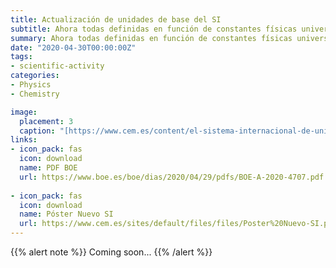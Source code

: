 ```yaml
---
title: Actualización de unidades de base del SI
subtitle: Ahora todas definidas en función de constantes físicas universales 
summary: Ahora todas definidas en función de constantes físicas universales.
date: "2020-04-30T00:00:00Z"
tags:
- scientific-activity
categories:
- Physics
- Chemistry

image:
  placement: 3
  caption: "[https://www.cem.es/content/el-sistema-internacional-de-unidades-si](https://www.cem.es/content/el-sistema-internacional-de-unidades-si)"
links:
- icon_pack: fas
  icon: download
  name: PDF BOE
  url: https://www.boe.es/boe/dias/2020/04/29/pdfs/BOE-A-2020-4707.pdf
  
- icon_pack: fas
  icon: download
  name: Póster Nuevo SI
  url: https://www.cem.es/sites/default/files/files/Poster%20Nuevo-SI.pdf
---
```


{{% alert note %}}
Coming soon...
{{% /alert %}}